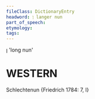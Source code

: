 ```yaml
---
fileClass: DictionaryEntry
headword: ן langer nun
part_of_speech: 
etymology: 
tags: 
---
```

ן
'long nun'

WESTERN
========

Schlechtenun {Friedrich 1784: 7, I}